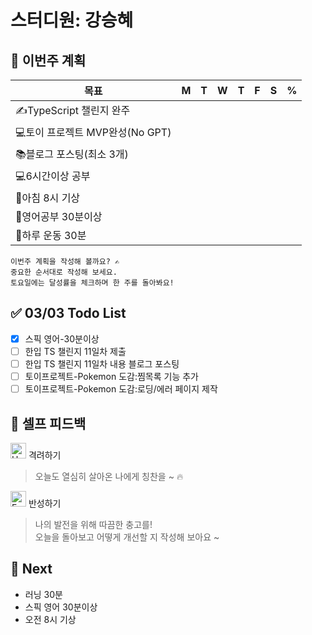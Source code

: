 # 스터디원: 강승혜

## 🚀 이번주 계획

| 목표                            | M   | T   | W   | T   | F   | S   | %   |
| ------------------------------- | --- | --- | --- | --- | --- | --- | --- |
| ✍️TypeScript 챌린지 완주        |     |     |     |     |     |     |     |
| 💻토이 프로젝트 MVP완성(No GPT) |     |     |     |     |     |     |     |
| 📚블로그 포스팅(최소 3개)       |     |     |     |     |     |     |     |
| 💻6시간이상 공부                |     |     |     |     |     |     |     |
| 💚아침 8시 기상                 |     |     |     |     |     |     |     |
| 💚영어공부 30분이상             |     |     |     |     |     |     |     |
| 💪하루 운동 30분                |     |     |     |     |     |     |     |

```
이번주 계획을 작성해 볼까요? ✍
중요한 순서대로 작성해 보세요.
토요일에는 달성률을 체크하며 한 주를 돌아봐요!
```

## ✅ 03/03 Todo List

- [x] 스픽 영어-30분이상
- [ ] 한입 TS 챌린지 11일차 제출
- [ ] 한입 TS 챌린지 11일차 내용 블로그 포스팅
- [ ] 토이프로젝트-Pokemon 도감:찜목록 기능 추가
- [ ] 토이프로젝트-Pokemon 도감:로딩/에러 페이지 제작

## 🎉 셀프 피드백

<img src="https://raw.githubusercontent.com/Tarikul-Islam-Anik/Animated-Fluent-Emojis/master/Emojis/Smilies/Hugging%20Face.png" alt="Hugging Face" width="25" height="25"> 격려하기</img>

> 오늘도 열심히 살아온 나에게 칭찬을 ~ 🔥

<img src="https://raw.githubusercontent.com/Tarikul-Islam-Anik/Animated-Fluent-Emojis/master/Emojis/Smilies/Face%20with%20Monocle.png" alt="Face with Monocle" width="25" height="25"> 반성하기</img>

> 나의 발전을 위해 따끔한 충고를! <br>
> 오늘을 돌아보고 어떻게 개선할 지 작성해 보아요 ~ <br>

## 🌱 Next

- 러닝 30분
- 스픽 영어 30분이상
- 오전 8시 기상
